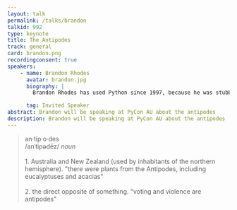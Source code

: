 ```yaml
---
layout: talk
permalink: /talks/brandon
talkid: 992
type: keynote
title: The Antipodes
track: general
card: brandon.png
recordingconsent: true
speakers:
    - name: Brandon Rhodes
      avatar: brandon.jpg
      biography: |
        Brandon Rhodes has used Python since 1997, because he was stubborn and preferred to use a beautiful language rather than one that anyone had ever heard of. He maintains a few open source amateur astronomy libraries like Skyfield and PyEphem, but is best known for his writing, speaking, and training about how the Python language can be used most effectively. He also loves digital typesetting, backpacking trips to the Grand Canyon, and the Oxford comma.

      tag: Invited Speaker
abstract: Brandon will be speaking at PyCon AU about the antipodes
description: Brandon will be speaking at PyCon AU about the antipodes
---
```


<blockquote>
an·tip·o·des
<br>
/anˈtipədēz/
<i>noun</i>
<br>
<br>
1. Australia and New Zealand (used by inhabitants of the northern hemisphere).
"there were plants from the Antipodes, including eucalyptuses and acacias"

<br>
<br>
2. the direct opposite of something.
"voting and violence are antipodes"
</blockquote>
